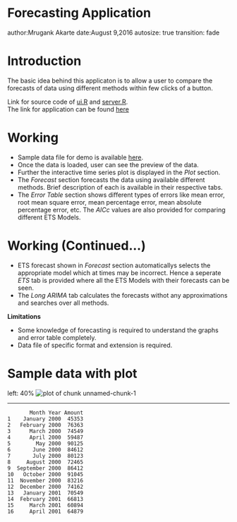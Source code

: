 Forecasting Application
========================================================
author:Mrugank Akarte 
date:August 9,2016 
autosize: true
transition: fade

Introduction
=======================================================
The basic idea behind this applicaton is to allow a user to compare the forecasts of data using different methods within few clicks of a button.

Link for source code of [ui.R](https://github.com/Mrugankakarte/Coursera-Data-Product/tree/master/project) and [server.R](https://github.com/Mrugankakarte/Coursera-Data-Product/tree/master/project).  
The link for application can be found [here](https://mrugankakarte.shinyapps.io/Project/)

Working
========================================================
- Sample data file for demo is available [here](https://github.com/Mrugankakarte/Coursera-Data-Product/tree/master/project/demo-data-file).  
- Once the data is loaded, user can see the preview of the data.  
- Further the interactive time series plot is displayed in the _Plot_ section.  
- The _Forecast_ section forecasts the data using available different methods. Brief description of each is available in their respective tabs.  
- The _Error Table_ section shows different types of errors like mean error, root mean square error, mean percentage error, mean absolute percentage error, etc. The _AICc_ values are also provided for comparing different ETS Models. 


Working (Continued...)
========================================================
- ETS forecast shown in _Forecast_ section automaticallys selects the appropriate model which at times may be incorrect. Hence a seperate _ETS_ tab is provided where all the ETS Models with their forecasts can be seen.
- The _Long ARIMA_ tab calculates the forecasts withot any approximations and searches over all methods.

__Limitations__
- Some knowledge of forecasting is required to understand the graphs and error table completely.
- Data file of specific format and extension is required.

Sample data with plot
========================================================
left: 40%
![plot of chunk unnamed-chunk-1](ForecastingApp-figure/unnamed-chunk-1-1.png)
***

```
       Month Year Amount
1    January 2000  45353
2   February 2000  76363
3      March 2000  74549
4      April 2000  59487
5        May 2000  90125
6       June 2000  84612
7       July 2000  80123
8     August 2000  72465
9  September 2000  86412
10   October 2000  91045
11  November 2000  83216
12  December 2000  74162
13   January 2001  70549
14  February 2001  66813
15     March 2001  60894
16     April 2001  64879
```

